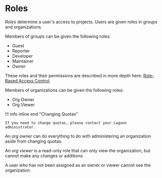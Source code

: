 # Roles

_Roles_ determine a user's access to projects. Users are given roles in groups and organizations.

Members of groups can be given the following roles:

- Guest
- Reporter
- Developer
- Maintainer
- Owner

These roles and their permissions are described in more depth here: [Role-Based Access Control](../../interacting/rbac.md).

Members of organizations can be given the following roles:

- Org Owner
- Org Viewer

!!! info inline end "Changing Quotas"

    If you need to change quotas, please contact your Lagoon administrator.

An _org owner_ can do everything to do with administering an organization aside from changing quotas.

An _org viewer_ is a read-only role that can only view the organization, but cannot make any changes or additions.

A user who has not been assigned as an owner or viewer cannot see the organization.





